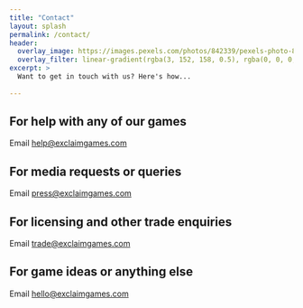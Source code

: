 ```yaml
---
title: "Contact"
layout: splash
permalink: /contact/
header:
  overlay_image: https://images.pexels.com/photos/842339/pexels-photo-842339.jpeg
  overlay_filter: linear-gradient(rgba(3, 152, 158, 0.5), rgba(0, 0, 0, 0.5))
excerpt: >
  Want to get in touch with us? Here's how...
  
---
```


## For help with any of our games

Email [help@exclaimgames.com](mailto:help@exclaimgames.com)

## For media requests or queries

Email [press@exclaimgames.com](mailto:press@exclaimgames.com)

## For licensing and other trade enquiries

Email [trade@exclaimgames.com](mailto:trade@exclaimgames.com)

## For game ideas or anything else

Email [hello@exclaimgames.com](mailto:hello@exclaimgames.com)

